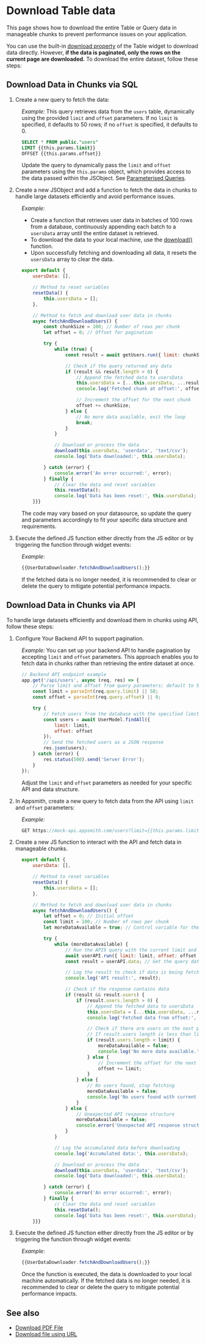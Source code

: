 # Download Table data

This page shows how to download the entire Table or Query data in manageable chunks to prevent performance issues on your application. 

You can use the built-in [download property](/reference/widgets/table#allow-download-boolean) of the Table widget to download data directly. However, **if the data is paginated, only the rows on the current page are downloaded.** To download the entire dataset, follow these steps:


## Download Data in Chunks via SQL

1. Create a new query to fetch the data:

<dd>


*Example:* This query retrieves data from the `users` table, dynamically using the provided `limit` and `offset` parameters. If no `limit` is specified, it defaults to 50 rows; if no `offset` is specified, it defaults to 0.

 ```sql
SELECT * FROM public."users" 
LIMIT {{this.params.limit}} 
OFFSET {{this.params.offset}}
```

Update the query to dynamically pass the `limit` and `offset` parameters using the `this.params` object, which provides access to the data passed within the JSObject. See [Parameterised Queries](/connect-data/concepts/dynamic-queries).

</dd>


2. Create a new JSObject and add a function to fetch the data in chunks to handle large datasets efficiently and avoid performance issues.

<dd>



*Example:*

- Create a function that retrieves user data in batches of 100 rows from a database, continuously appending each batch to a `usersData` array until the entire dataset is retrieved.
- To download the data to your local machine, use the [download()](/reference/appsmith-framework/widget-actions/download) function.
- Upon successfully fetching and downloading all data, it resets the `usersData` array to clear the data.


```js
export default {
    usersData: [],

    // Method to reset variables
    resetData() {
        this.usersData = [];
    },

    // Method to fetch and download user data in chunks
    async fetchAndDownloadUsers() {
        const chunkSize = 100; // Number of rows per chunk
        let offset = 0; // Offset for pagination

        try {
            while (true) {
                const result = await getUsers.run({ limit: chunkSize, offset });

                // Check if the query returned any data
                if (result && result.length > 0) {
                    // Append the fetched data to usersData
                    this.usersData = [...this.usersData, ...result];
                    console.log('Fetched chunk at offset:', offset);

                    // Increment the offset for the next chunk
                    offset += chunkSize;
                } else {
                    // No more data available, exit the loop
                    break;
                }
            }

            // Download or process the data
            download(this.usersData, 'userdata', 'text/csv');
            console.log('Data downloaded:', this.usersData);

        } catch (error) {
            console.error('An error occurred:', error);
        } finally {
            // Clear the data and reset variables
            this.resetData();
            console.log('Data has been reset:', this.usersData);
    }}}
```

The code may vary based on your datasource, so update the query and parameters accordingly to fit your specific data structure and requirements.


</dd>

3. Execute the defined JS function either directly from the JS editor or by triggering the function through widget events:

<dd>

*Example*:

```js
{{UserDataDownloader.fetchAndDownloadUsers();}}
```

If the fetched data is no longer needed, it is recommended to clear or delete the query to mitigate potential performance impacts.

</dd>


## Download Data in Chunks via API

To handle large datasets efficiently and download them in chunks using API, follow these steps:

1. Configure Your Backend API to support pagination.


<dd>

*Example:* You can set up your backend API to handle pagination by accepting `limit` and `offset` parameters. This approach enables you to fetch data in chunks rather than retrieving the entire dataset at once.


```js
// Backend API endpoint example
app.get('/api/users', async (req, res) => {
    // Parse limit and offset from query parameters; default to 50 and 0 if not provided
    const limit = parseInt(req.query.limit) || 50;
    const offset = parseInt(req.query.offset) || 0;

    try {
        // Fetch users from the database with the specified limit and offset
        const users = await UserModel.findAll({
            limit: limit,
            offset: offset
        });
        // Send the fetched users as a JSON response
        res.json(users);
    } catch (error) {
        res.status(500).send('Server Error');
    }
});
```

Adjust the `limit` and `offset` parameters as needed for your specific API and data structure.


</dd>

2. In Appsmith, create a new query to fetch data from the API using `limit` and `offset` parameters:

<dd>

*Example:*

```js
GET https://mock-api.appsmith.com/users?limit={{this.params.limit}}&offset={{this.params.offset}}
```

</dd>


2. Create a new JS function to interact with the API and fetch data in manageable chunks. 

<dd>


```js
export default {
    usersData: [],

    // Method to reset variables
    resetData() {
        this.usersData = [];
    },

    // Method to fetch and download user data in chunks
    async fetchAndDownloadUsers() {
        let offset = 0; // Initial offset
        const limit = 100; // Number of rows per chunk
        let moreDataAvailable = true; // Control variable for the loop

        try {
            while (moreDataAvailable) {
                // Run the API9 query with the current limit and offset
                await userAPI.run({ limit: limit, offset: offset });
                const result = userAPI.data; // Get the query data

                // Log the result to check if data is being fetched
                console.log('API result:', result);

                // Check if the response contains data
                if (result && result.users) {
                    if (result.users.length > 0) {
                        // Append the fetched data to usersData
                        this.usersData = [...this.usersData, ...result.users];
                        console.log('Fetched data from offset:', offset);

                        // Check if there are users on the next page
                        // If result.users length is less than limit, assume no more data
                        if (result.users.length < limit) {
                            moreDataAvailable = false;
                            console.log('No more data available.');
                        } else {
                            // Increment the offset for the next request
                            offset += limit;
                        }
                    } else {
                        // No users found, stop fetching
                        moreDataAvailable = false;
                        console.log('No users found with current offset.');
                    }
                } else {
                    // Unexpected API response structure
                    moreDataAvailable = false;
                    console.error('Unexpected API response structure.');
                }
            }

            // Log the accumulated data before downloading
            console.log('Accumulated data:', this.usersData);

            // Download or process the data
            download(this.usersData, 'userdata', 'text/csv');
            console.log('Data downloaded:', this.usersData);

        } catch (error) {
            console.error('An error occurred:', error);
        } finally {
            // Clear the data and reset variables
            this.resetData();
            console.log('Data has been reset:', this.usersData);
    }}}
```

</dd>

3. Execute the defined JS function either directly from the JS editor or by triggering the function through widget events:

<dd>

*Example*:

```js
{{UserDataDownloader.fetchAndDownloadUsers();}}
```

Once the function is executed, the data is downloaded to your local machine automatically. If the fetched data is no longer needed, it is recommended to clear or delete the query to mitigate potential performance impacts.

</dd>


## See also

- [Download PDF File](/reference/appsmith-framework/widget-actions/download)
- [Download file using URL](/connect-data/how-to-guides/how-to-download-files-using-api#download-file-using-public-url)
